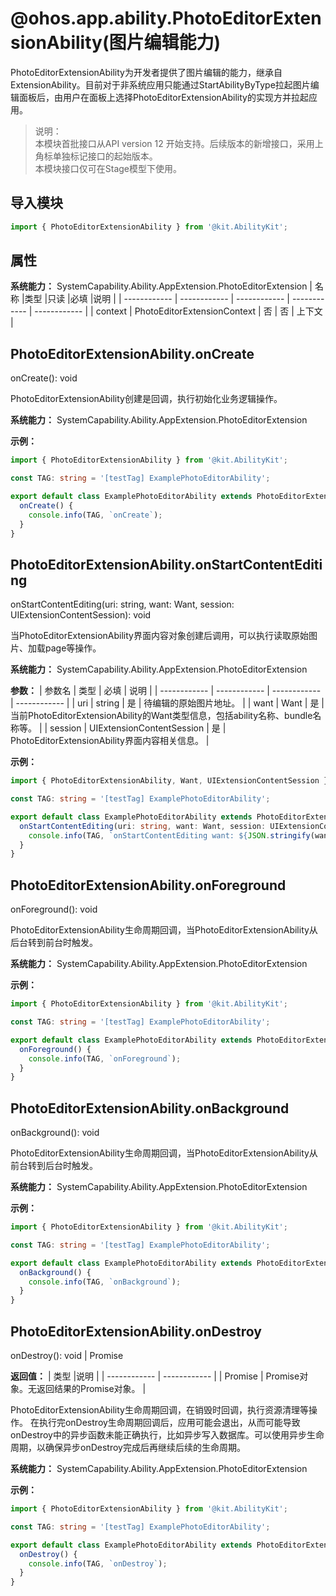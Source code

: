 # @ohos.app.ability.PhotoEditorExtensionAbility(图片编辑能力)
PhotoEditorExtensionAbility为开发者提供了图片编辑的能力，继承自ExtensionAbility。目前对于非系统应用只能通过StartAbilityByType拉起图片编辑面板后，由用户在面板上选择PhotoEditorExtensionAbility的实现方并拉起应用。
> 说明：<br>
> 本模块首批接口从API version 12 开始支持。后续版本的新增接口，采用上角标单独标记接口的起始版本。<br>
> 本模块接口仅可在Stage模型下使用。
## 导入模块
```ts
import { PhotoEditorExtensionAbility } from '@kit.AbilityKit';
```
## 属性
**系统能力：** SystemCapability.Ability.AppExtension.PhotoEditorExtension
|  名称 |类型   |只读   |必填   |说明   |
| ------------ | ------------ | ------------ | ------------ | ------------ |
|  context | PhotoEditorExtensionContext  | 否  | 否  | 上下文  |

## PhotoEditorExtensionAbility.onCreate
onCreate(): void

PhotoEditorExtensionAbility创建是回调，执行初始化业务逻辑操作。

**系统能力：** SystemCapability.Ability.AppExtension.PhotoEditorExtension

**示例：**

```ts
import { PhotoEditorExtensionAbility } from '@kit.AbilityKit';

const TAG: string = '[testTag] ExamplePhotoEditorAbility';

export default class ExamplePhotoEditorAbility extends PhotoEditorExtensionAbility {
  onCreate() {
    console.info(TAG, `onCreate`);
  }
}

```
## PhotoEditorExtensionAbility.onStartContentEditing
onStartContentEditing(uri: string, want: Want, session: UIExtensionContentSession): void

当PhotoEditorExtensionAbility界面内容对象创建后调用，可以执行读取原始图片、加载page等操作。

**系统能力：** SystemCapability.Ability.AppExtension.PhotoEditorExtension

**参数：**
| 参数名 |  类型 | 必填  | 说明  |
| ------------ | ------------ | ------------ | ------------ |
|  uri |  string |  是 | 待编辑的原始图片地址。  |
| want  | Want  | 是  | 当前PhotoEditorExtensionAbility的Want类型信息，包括ability名称、bundle名称等。  |
|  session |  UIExtensionContentSession | 是  |  PhotoEditorExtensionAbility界面内容相关信息。 |


**示例：**

```ts
import { PhotoEditorExtensionAbility, Want, UIExtensionContentSession } from '@kit.AbilityKit';

const TAG: string = '[testTag] ExamplePhotoEditorAbility';

export default class ExamplePhotoEditorAbility extends PhotoEditorExtensionAbility {
  onStartContentEditing(uri: string, want: Want, session: UIExtensionContentSession) {
    console.info(TAG, `onStartContentEditing want: ${JSON.stringify(want)}, uri: ${uri}`);
  }
}

```
## PhotoEditorExtensionAbility.onForeground
onForeground(): void

PhotoEditorExtensionAbility生命周期回调，当PhotoEditorExtensionAbility从后台转到前台时触发。

**系统能力：** SystemCapability.Ability.AppExtension.PhotoEditorExtension

**示例：**

```ts
import { PhotoEditorExtensionAbility } from '@kit.AbilityKit';

const TAG: string = '[testTag] ExamplePhotoEditorAbility';

export default class ExamplePhotoEditorAbility extends PhotoEditorExtensionAbility {
  onForeground() {
    console.info(TAG, `onForeground`);
  }
}

```
## PhotoEditorExtensionAbility.onBackground
onBackground(): void

PhotoEditorExtensionAbility生命周期回调，当PhotoEditorExtensionAbility从前台转到后台时触发。

**系统能力：** SystemCapability.Ability.AppExtension.PhotoEditorExtension

**示例：**

```ts
import { PhotoEditorExtensionAbility } from '@kit.AbilityKit';

const TAG: string = '[testTag] ExamplePhotoEditorAbility';

export default class ExamplePhotoEditorAbility extends PhotoEditorExtensionAbility {
  onBackground() {
    console.info(TAG, `onBackground`);
  }
}

```
## PhotoEditorExtensionAbility.onDestroy
onDestroy(): void | Promise<void>

**返回值：**
|  类型 |说明   |
| ------------ | ------------ |
|  Promise<void> |  Promise对象。无返回结果的Promise对象。 |


PhotoEditorExtensionAbility生命周期回调，在销毁时回调，执行资源清理等操作。 在执行完onDestroy生命周期回调后，应用可能会退出，从而可能导致onDestroy中的异步函数未能正确执行，比如异步写入数据库。可以使用异步生命周期，以确保异步onDestroy完成后再继续后续的生命周期。

**系统能力：** SystemCapability.Ability.AppExtension.PhotoEditorExtension

**示例：**

```ts
import { PhotoEditorExtensionAbility } from '@kit.AbilityKit';

const TAG: string = '[testTag] ExamplePhotoEditorAbility';

export default class ExamplePhotoEditorAbility extends PhotoEditorExtensionAbility {
  onDestroy() {
    console.info(TAG, `onDestroy`);
  }
}

```